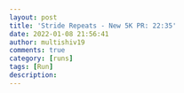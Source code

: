 ```yaml
---
layout: post
title: 'Stride Repeats - New 5K PR: 22:35'
date: 2022-01-08 21:56:41
author: multishiv19
comments: true
category: [runs]
tags: [Run]
description: 
---
```


<div width='100%' class='strava-embed-placeholder' data-embed-type='activity' data-embed-id='6489600398'></div>
<script src='https://strava-embeds.com/embed.js'></script>
